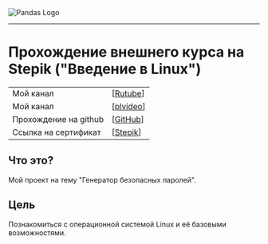 <picture align="center">
  <img alt="Pandas Logo" src="https://upload.wikimedia.org/wikipedia/commons/4/42/Stepik_logotype.png">
</picture>

-----------------

# Прохождение внешнего курса на Stepik ("Введение в Linux")

| | |
| --- | --- |
| Мой канал | [[Rutube](https://rutube.ru/plst/909045/)] |
| Мой канал | [[plvideo](https://plvideo.ru/playlist?list=SuymwXRNSHg3)] |
| Прохождение на github | [[GitHub](https://github.com/migolovina/study_2024-2025_os_intro/tree/master/stepik)]|
| Ссылка на сертификат | [[Stepik](https://stepik.org/cert/2791854)]|


## Что это?

Мой проект на тему "Генератор безопасных паролей".

## Цель

Познакомиться с операционной системой Linux и её базовыми возможностями. 

